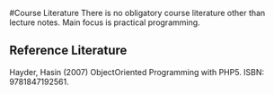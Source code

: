 #Course Literature
There is no obligatory course literature other than lecture notes. Main focus is practical programming.

## Reference Literature
Hayder, Hasin (2007) ObjectOriented Programming with PHP5. ISBN: 9781847192561.

